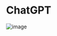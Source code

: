 # ChatGPT

![image](https://user-images.githubusercontent.com/2297442/206584898-11c26517-13ed-41c1-bb24-471a01685bbb.png)
